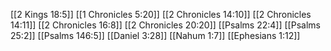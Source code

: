 [[2 Kings 18:5]]
[[1 Chronicles 5:20]]
[[2 Chronicles 14:10]]
[[2 Chronicles 14:11]]
[[2 Chronicles 16:8]]
[[2 Chronicles 20:20]]
[[Psalms 22:4]]
[[Psalms 25:2]]
[[Psalms 146:5]]
[[Daniel 3:28]]
[[Nahum 1:7]]
[[Ephesians 1:12]]
